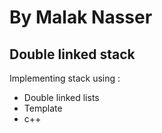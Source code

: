 # By Malak Nasser
## Double linked stack
Implementing stack using :
- Double linked lists
- Template
- c++
